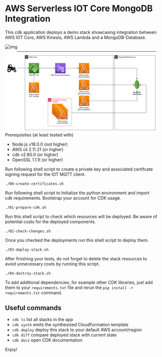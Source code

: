 # AWS Serverless IOT Core MongoDB Integration

This cdk application deploys a demo stack showcasing integration between AWS IOT Core, AWS Kinesis, AWS Lambda and a MongoDB-Database.

![img]()![1686767927634](image/README/1686767927634.png)Prerequisites (at least tested with)

* Node.js v18.0.0 (not higher)
* AWS cli 2.11.21 (or higher)
* cdk v2.80.0 (or higher)
* OpenSSL 1.1.1t (or higher)

Run following shell script to create a private key and associated certifcate signing request for the IOT MQTT client.

```
./00-create-certificates.sh
```

Run following shell script to Initialize the python environment and import cdk requirements. Bootstrap your account for CDK usage.

```
./01-prepare-cdk.sh
```

Run this shell script to check which resources will be deployed. Be aware of potential costs for the deployed components.

```
./02-check-changes.sh
```

Once you checked the deployments run this shell script to deploy them.

```
./03-deploy-stack.sh
```

After finishing your tests, do not forget to delete the stack resources to avoid unnecessary costs by running this script.

```
./04-destroy-stack.sh
```

To add additional dependencies, for example other CDK libraries, just add
them to your `requirements.txt` file and rerun the `pip install -r requirements.txt`
command.

## Useful commands

* `cdk ls`          list all stacks in the app
* `cdk synth`       emits the synthesized CloudFormation template
* `cdk deploy`      deploy this stack to your default AWS account/region
* `cdk diff`        compare deployed stack with current state
* `cdk docs`        open CDK documentation

Enjoy!
